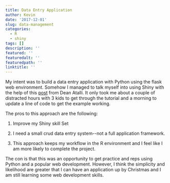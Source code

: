 ```yaml
---
title: Data Entry Application
author: Kevin
date: '2017-12-01'
slug: data-management
categories:
  - R
  - shiny
tags: []
description: ''
featured: ''
featuredalt: ''
featuredpath: ''
linktitle: ''
---
```


My intent was to build a data entry application with Python using the flask web environment. Somehow I managed to talk myself into using Shiny with the help of this [post](https://deanattali.com/2015/04/23/shinyjs-r-package/) from Dean Atalli. It only took me about a couple of distracted hours with 3 kids to get through the tutorial and a morning to update a line of code to get the example working.



The pros to this approach are the following:

1. Improve my Shiny skill Set

2. I need a small crud data entry system--not a full application framework. 

3.  This approach keeps my workflow in the R environment and I feel like I am more likely to complete the project. 


The con is that this was an opportunity to get practice and reps using Python and a popular web development. However, I think the simplicity and likelihood are greater that I can have an application up by Christmas and I am still learning some web development skills.  


